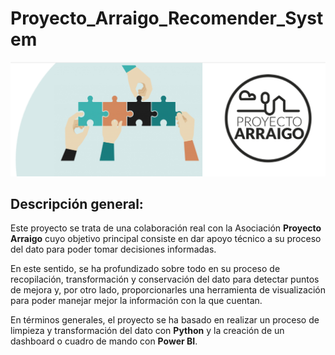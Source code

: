 # Proyecto_Arraigo_Recomender_System

![cabecera](https://github.com/BeaZatarain/Proyecto_Arraigo_Recomender_System/blob/main/images/cabecera_readme.png)


## Descripción general:

Este proyecto se trata de una colaboración real con la Asociación **Proyecto Arraigo** cuyo objetivo principal consiste en dar apoyo técnico a su proceso del dato para poder tomar decisiones informadas. 

En este sentido, se ha profundizado sobre todo en su proceso de recopilación, transformación y conservación del dato para detectar puntos de mejora y, por otro lado, proporcionarles una herramienta de visualización para poder manejar mejor la información con la que cuentan.

En términos generales, el proyecto se ha basado en realizar un proceso de limpieza y transformación del dato con **Python** y la creación de un dashboard o cuadro de mando con **Power BI**.


